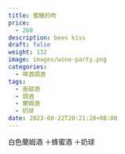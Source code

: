 ```yaml
---
title: 蜜糖的吻
price:
  - 260
description: bees kiss
draft: false
weight: 132
image: images/wine-party.png
categories:
  - 啤酒調酒
tags:
  - 香甜酒
  - 調酒
  - 蘭姆酒
  - 奶球
date: 2023-08-22T20:21:20+08:00
---
```

 白色蘭姆酒 ＋蜂蜜酒 ＋奶球